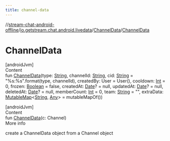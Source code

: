 ```yaml
---
title: channel-data
---
```

//[stream-chat-android-offline](../../../index.md)/[io.getstream.chat.android.livedata](../index.md)/[ChannelData](index.md)/[ChannelData](ChannelData.md)



# ChannelData  
[androidJvm]  
Content  
fun [ChannelData](ChannelData.md)(type: [String](https://kotlinlang.org/api/latest/jvm/stdlib/kotlin/-string/index.html), channelId: [String](https://kotlinlang.org/api/latest/jvm/stdlib/kotlin/-string/index.html), cid: [String](https://kotlinlang.org/api/latest/jvm/stdlib/kotlin/-string/index.html) = "%s:%s".format(type, channelId), createdBy: User = User(), cooldown: [Int](https://kotlinlang.org/api/latest/jvm/stdlib/kotlin/-int/index.html) = 0, frozen: [Boolean](https://kotlinlang.org/api/latest/jvm/stdlib/kotlin/-boolean/index.html) = false, createdAt: [Date](https://developer.android.com/reference/kotlin/java/util/Date.html)? = null, updatedAt: [Date](https://developer.android.com/reference/kotlin/java/util/Date.html)? = null, deletedAt: [Date](https://developer.android.com/reference/kotlin/java/util/Date.html)? = null, memberCount: [Int](https://kotlinlang.org/api/latest/jvm/stdlib/kotlin/-int/index.html) = 0, team: [String](https://kotlinlang.org/api/latest/jvm/stdlib/kotlin/-string/index.html) = "", extraData: [MutableMap](https://kotlinlang.org/api/latest/jvm/stdlib/kotlin.collections/-mutable-map/index.html)&lt;[String](https://kotlinlang.org/api/latest/jvm/stdlib/kotlin/-string/index.html), [Any](https://kotlinlang.org/api/latest/jvm/stdlib/kotlin/-any/index.html)&gt; = mutableMapOf())  


[androidJvm]  
Content  
fun [ChannelData](ChannelData.md)(c: Channel)  
More info  


create a ChannelData object from a Channel object

  




